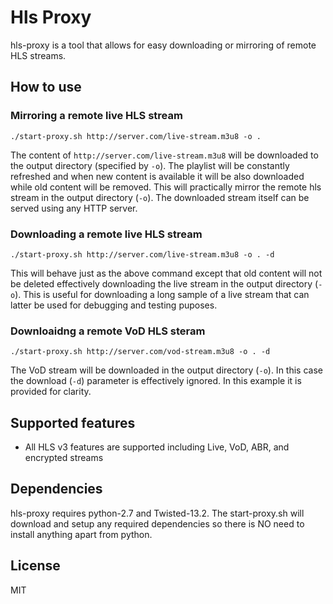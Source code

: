 # Hls Proxy
hls-proxy is a tool that allows for easy downloading or mirroring of remote HLS streams.

## How to use

### Mirroring a remote live HLS stream
```shell
./start-proxy.sh http://server.com/live-stream.m3u8 -o .
```
The content of `http://server.com/live-stream.m3u8` will be downloaded to the output directory (specified by `-o`). The playlist will be constantly refreshed and when new content is available it will be also downloaded while old content will be removed. This will practically mirror the remote hls stream in the output directory (`-o`). The downloaded stream itself can be served using any HTTP server.

### Downloading a remote live HLS stream
```shell
./start-proxy.sh http://server.com/live-stream.m3u8 -o . -d
```
This will behave just as the above command except that old content will not be deleted effectively downloading the live stream in the output directory (`-o`). This is useful for downloading a long sample of a live stream that can latter be used for debugging and testing puposes.

### Downloaidng a remote VoD HLS steram
```shell
./start-proxy.sh http://server.com/vod-stream.m3u8 -o . -d
```
The VoD stream will be downloaded in the output directory (`-o`). In this case the download (`-d`) parameter is effectively ignored. In this example it is provided for clarity.

## Supported features
 * All HLS v3 features are supported including Live, VoD, ABR, and encrypted streams

## Dependencies
hls-proxy requires python-2.7 and Twisted-13.2. The start-proxy.sh will download and setup any required dependencies so there is NO need to install anything apart from python.

## License
MIT

